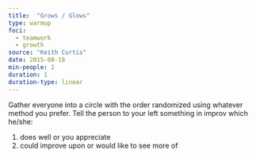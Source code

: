 ```yaml
---
title:  "Grows / Glows"
type: warmup
foci:
  - teamwork
  - growth
source: "Keith Curtis"
date: 2015-08-18
min-people: 2
duration: 1
duration-type: linear
---
```

Gather everyone into a circle with the order randomized using whatever method you prefer.
Tell the person to your left something in improv which he/she:

1. does well or you appreciate
2. could improve upon or would like to see more of
